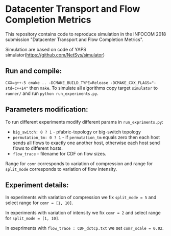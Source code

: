 # Datacenter Transport and Flow Completion Metrics

This repository contains code to reproduce simulation in the INFOCOM 2018 submission "Datacenter Transport and Flow Completion Metrics".

Simulation are based on code of YAPS simulator(https://github.com/NetSys/simulator)

## Run and compile: 

`CXX=g++-5 cmake .. -DCMAKE_BUILD_TYPE=Release -DCMAKE_CXX_FLAGS="-std=c++14"` then `make`. To simulate all algorithms copy target `simulator` to `runner/` and run `python run_experiments.py`.


## Parameters modification:
To run different experiments modify different params in `run_expriments.py`:

* `big_switch: 0 ? 1` - pfabric-topology or big-switch topology
* `permutation_tm: 0 ? 1` - if `permutation_tm` equals zero thеn each host sends all flows to exactly one another host, otherwise each host send flows to different hosts.
* `flow_trace` - filename for CDF on flow sizes.


Range for `comr` corresponds to variation of compression and range for `split_mode` corresponds to variation of flow intensity. 

## Experiment details:

In experiments with variation of compression we fix `split_mode = 5` and select range for `comr = [1, 10]`. 

In experiments with variation of intensity we fix `comr = 2` and select range for `split_mode = [1, 10]`.

In exepriments with `flow_trace : CDF_dctcp.txt` we set `comr_scale = 0.02`.
 

